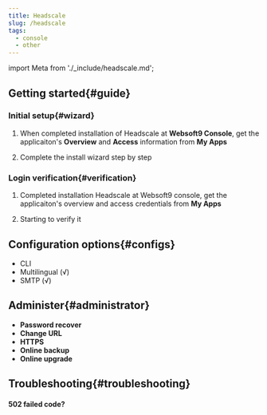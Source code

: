 ```yaml
---
title: Headscale
slug: /headscale
tags:
  - console
  - other
---
```


import Meta from './_include/headscale.md';

<Meta name="meta" />

## Getting started{#guide}

### Initial setup{#wizard}

1. When completed installation of Headscale at **Websoft9 Console**, get the applicaiton's **Overview** and **Access** information from **My Apps**  

2. Complete the install wizard step by step

### Login verification{#verification}

1. Completed installation Headscale at Websoft9 console, get the applicaiton's overview and access credentials from **My Apps**  

2. Starting to verify it

## Configuration options{#configs}

- CLI
- Multilingual (√)
- SMTP (√)

## Administer{#administrator}

- **Password recover**
- **Change URL**
- **HTTPS**
- **Online backup**
- **Online upgrade**

## Troubleshooting{#troubleshooting}

#### 502 failed code?